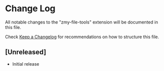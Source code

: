 # Change Log

All notable changes to the "zmy-file-tools" extension will be documented in this file.

Check [Keep a Changelog](http://keepachangelog.com/) for recommendations on how to structure this file.

## [Unreleased]

- Initial release